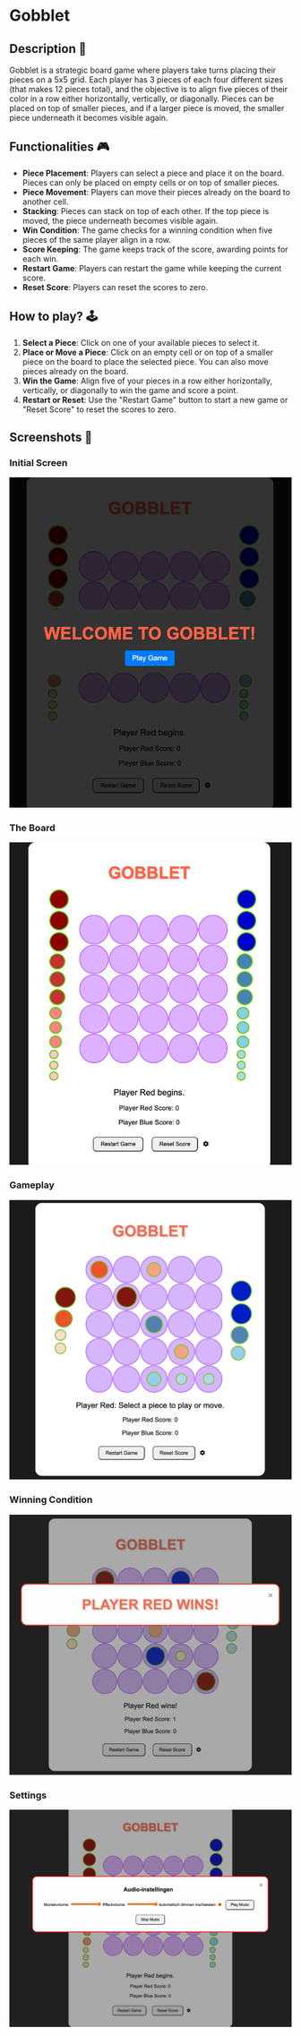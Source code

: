 # Gobblet

## Description 📃
Gobblet is a strategic board game where players take 
turns placing their pieces on a 5x5 grid. Each player has 3 pieces 
of each four different sizes (that makes 12 pieces total), and the objective 
is to align five pieces of their color in a row either horizontally, 
vertically, or diagonally. Pieces can be placed on top of smaller pieces, 
and if a larger piece is moved, the smaller piece underneath it becomes 
visible again.

## Functionalities 🎮
- **Piece Placement**: Players can select a piece and place it on the board. Pieces can only be placed on empty cells or on top of smaller pieces.
- **Piece Movement**: Players can move their pieces already on the board to another cell.
- **Stacking**: Pieces can stack on top of each other. If the top piece is moved, the piece underneath becomes visible again.
- **Win Condition**: The game checks for a winning condition when five pieces of the same player align in a row.
- **Score Keeping**: The game keeps track of the score, awarding points for each win.
- **Restart Game**: Players can restart the game while keeping the current score.
- **Reset Score**: Players can reset the scores to zero.

## How to play? 🕹️
1. **Select a Piece**: Click on one of your available pieces to select it.
2. **Place or Move a Piece**: Click on an empty cell or on top of a smaller piece on the board to place the selected piece. You can also move pieces already on the board.
3. **Win the Game**: Align five of your pieces in a row either horizontally, vertically, or diagonally to win the game and score a point.
4. **Restart or Reset**: Use the "Restart Game" button to start a new game or "Reset Score" to reset the scores to zero.

## Screenshots 📸
### Initial Screen
![Initial Screen](images/Gobblet.png)

### The Board
![Piece Selection](images/GobbletBoard.png)

### Gameplay
![Piece Selection](images/GobbletGamePlay.png)

### Winning Condition
![Winning Condition](images/GobbletWin.png)

### Settings
![Settings](images/GobbletSettings.png)

